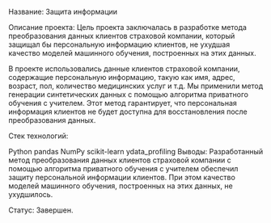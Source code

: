 Название: Защита информации

Описание проекта:
Цель проекта заключалась в разработке метода преобразования данных клиентов страховой компании, который защищал бы персональную информацию клиентов, не ухудшая качество моделей машинного обучения, построенных на этих данных.

В проекте использовались данные клиентов страховой компании, содержащие персональную информацию, такую как имя, адрес, возраст, пол, количество медицинских услуг и т.д. Мы применили метод генерации синтетических данных с помощью алгоритма приватного обучения с учителем. Этот метод гарантирует, что персональная информация клиентов не будет доступна для восстановления после преобразования данных.

Стек технологий:

Python
pandas
NumPy
scikit-learn
ydata_profiling
Выводы:
Разработанный метод преобразования данных клиентов страховой компании с помощью алгоритма приватного обучения с учителем обеспечил защиту персональной информации клиентов. При этом качество моделей машинного обучения, построенных на этих данных, не ухудшилось.

Статус: Завершен.
